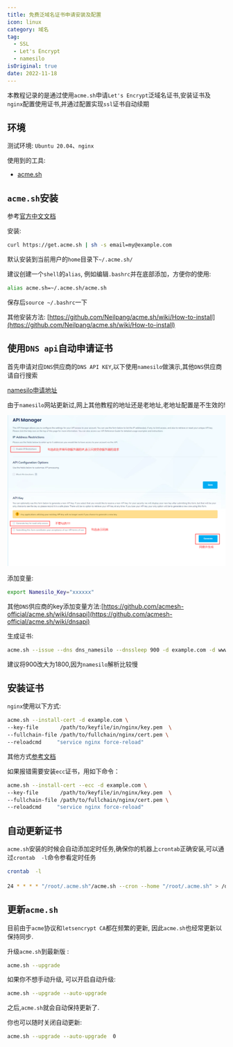 ```yaml
---
title: 免费泛域名证书申请安装及配置
icon: linux
category: 域名
tag:
  - SSL
  - Let's Encrypt
  - namesilo
isOriginal: true
date: 2022-11-18
---
```


本教程记录的是通过使用`acme.sh`申请`Let's Encrypt`泛域名证书,安装证书及`nginx`配置使用证书,并通过配置实现`ssl`证书自动续期

<!-- more -->

## 环境

测试环境: `Ubuntu 20.04`、`nginx`


使用到的工具:
- [acme.sh](https://github.com/acmesh-official/acme.sh)

## `acme.sh`安装

参考[官方中文文档](https://github.com/acmesh-official/acme.sh/wiki/%E8%AF%B4%E6%98%8E)

安装:
```bash
curl https://get.acme.sh | sh -s email=my@example.com
```
默认安装到当前用户的`home`目录下`~/.acme.sh/`


建议创建一个`shell`的`alias`, 例如编辑`.bashrc`并在底部添加，方便你的使用:
```bash
alias acme.sh=~/.acme.sh/acme.sh
```
保存后`source ~/.bashrc`一下

其他安装方法: [https://github.com/Neilpang/acme.sh/wiki/How-to-install](https://github.com/Neilpang/acme.sh/wiki/How-to-install)

## 使用`DNS api`自动申请证书

首先申请对应`DNS`供应商的`DNS API KEY`,以下使用`namesilo`做演示,其他`DNS`供应商请自行搜索

[namesilo申请地址](https://www.namesilo.com/account/api-manager)

<Badge text="注意" type="warning" />由于`namesilo`网站更新过,网上其他教程的地址还是老地址,老地址配置是不生效的!

![申请namesilo dns api key](./img/ssl.png)

添加变量:
```bash
export Namesilo_Key="xxxxxx"
```
其他`DNS`供应商的key添加变量方法:[https://github.com/acmesh-official/acme.sh/wiki/dnsapi](https://github.com/acmesh-official/acme.sh/wiki/dnsapi)


生成证书:
```bash
acme.sh --issue --dns dns_namesilo --dnssleep 900 -d example.com -d www.example.com
```
建议将900改大为1800,因为`namesilo`解析比较慢

## 安装证书

`nginx`使用以下方式:
```bash
acme.sh --install-cert -d example.com \
--key-file       /path/to/keyfile/in/nginx/key.pem  \
--fullchain-file /path/to/fullchain/nginx/cert.pem \
--reloadcmd     "service nginx force-reload"
```
其他方式[参考文档](https://github.com/acmesh-official/acme.sh/wiki/%E8%AF%B4%E6%98%8E#3-copy%E5%AE%89%E8%A3%85-%E8%AF%81%E4%B9%A6)

如果报错需要安装`ecc`证书，用如下命令：

```bash
acme.sh --install-cert --ecc -d example.com \
--key-file       /path/to/keyfile/in/nginx/key.pem  \
--fullchain-file /path/to/fullchain/nginx/cert.pem \
--reloadcmd     "service nginx force-reload"
```

## 自动更新证书

`acme.sh`安装的时候会自动添加定时任务,确保你的机器上`crontab`正确安装,可以通过`crontab  -l`命令参看定时任务

```bash
crontab  -l

24 * * * * "/root/.acme.sh"/acme.sh --cron --home "/root/.acme.sh" > /dev/null
```

## 更新`acme.sh`

目前由于`acme`协议和`letsencrypt CA`都在频繁的更新, 因此`acme.sh`也经常更新以保持同步.

升级`acme.sh`到最新版 :

```bash
acme.sh --upgrade
```
如果你不想手动升级, 可以开启自动升级:

```bash
acme.sh --upgrade --auto-upgrade
```
之后,`acme.sh`就会自动保持更新了.

你也可以随时关闭自动更新:

```bash
acme.sh --upgrade --auto-upgrade  0
```
